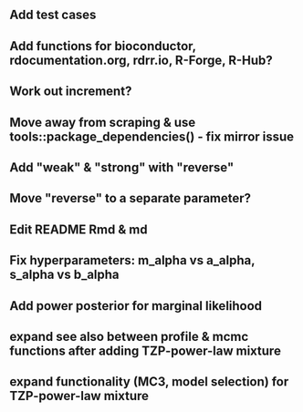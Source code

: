 ## Add test cases

## Add functions for bioconductor, rdocumentation.org, rdrr.io, R-Forge, R-Hub?

## Work out increment?

## Move away from scraping & use tools::package_dependencies() - fix mirror issue

## Add "weak" & "strong" with "reverse"

## Move "reverse" to a separate parameter?

## Edit README Rmd & md

## Fix hyperparameters: m_alpha vs a_alpha, s_alpha vs b_alpha

## Add power posterior for marginal likelihood

## expand see also between profile & mcmc functions after adding TZP-power-law mixture

## expand functionality (MC3, model selection) for TZP-power-law mixture